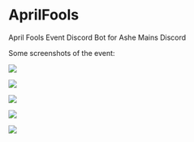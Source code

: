 # AprilFools
April Fools Event Discord Bot for Ashe Mains Discord

Some screenshots of the event:

![](https://media.discordapp.net/attachments/501788675747741729/827690596239147048/Screenshot_2.png?width=615&height=559)

![](https://media.discordapp.net/attachments/501788675747741729/827690598147817472/Screenshot_3.png)

![](https://media.discordapp.net/attachments/501788675747741729/827690601653862400/Screenshot_4.png)

![](https://media.discordapp.net/attachments/501788675747741729/827690610198577172/Screenshot_5.png)

![](https://cdn.discordapp.com/attachments/824692473674727496/827266586276266064/edaterwins.png)
